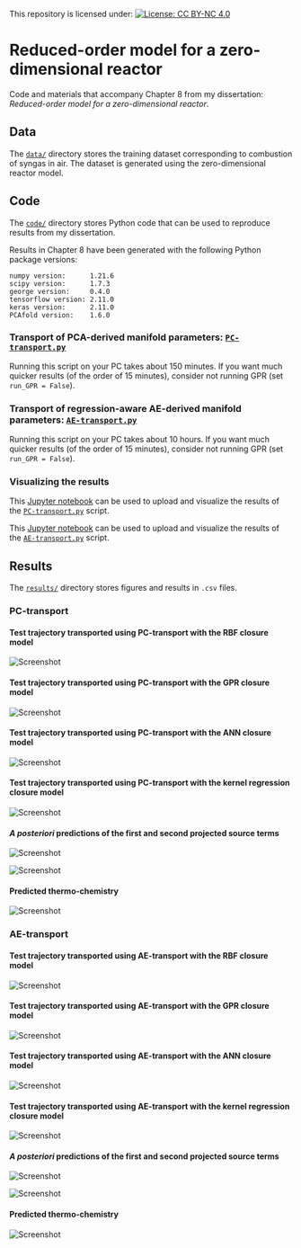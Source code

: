 This repository is licensed under: [![License: CC BY-NC 4.0](https://img.shields.io/badge/License-CC%20BY--NC%204.0-lightgrey.svg)](https://creativecommons.org/licenses/by-nc/4.0/)

# Reduced-order model for a zero-dimensional reactor

Code and materials that accompany Chapter 8 from my dissertation: *Reduced-order model for a zero-dimensional reactor*.

## Data

The [`data/`](data) directory stores the training dataset corresponding to combustion of syngas in air. The dataset is generated using the zero-dimensional reactor model.

## Code

The [`code/`](code) directory stores Python code that can be used to reproduce results from my dissertation.

Results in Chapter 8 have been generated with the following Python package versions:

```
numpy version:		1.21.6
scipy version:		1.7.3
george version:		0.4.0
tensorflow version:	2.11.0
keras version:		2.11.0
PCAfold version:	1.6.0
```

### Transport of PCA-derived manifold parameters: [`PC-transport.py`](code/PC-transport.py)

Running this script on your PC takes about 150 minutes. If you want much quicker results (of the order of 15 minutes), consider not running GPR (set `run_GPR = False`).

### Transport of regression-aware AE-derived manifold parameters: [`AE-transport.py`](code/AE-transport.py)

Running this script on your PC takes about 10 hours. If you want much quicker results (of the order of 15 minutes), consider not running GPR (set `run_GPR = False`).

### Visualizing the results

This [Jupyter notebook](code/PC-transport-results.ipynb) can be used to upload and visualize the results of the [`PC-transport.py`](code/PC-transport.py) script.

This [Jupyter notebook](code/AE-transport-results.ipynb) can be used to upload and visualize the results of the [`AE-transport.py`](code/AE-transport.py) script.

## Results

The [`results/`](results) directory stores figures and results in `.csv` files.

### PC-transport

#### Test trajectory transported using PC-transport with the RBF closure model

![Screenshot](results/PCA-pareto-RBF-transported-trajectory.png)

#### Test trajectory transported using PC-transport with the GPR closure model

![Screenshot](results/PCA-pareto-GPR-transported-trajectory.png)

#### Test trajectory transported using PC-transport with the ANN closure model

![Screenshot](results/PCA-pareto-ANN-transported-trajectory.png)

#### Test trajectory transported using PC-transport with the kernel regression closure model

![Screenshot](results/PCA-pareto-KReg-transported-trajectory.png)

#### *A posteriori* predictions of the first and second projected source terms

![Screenshot](results/PCA-pareto-a-posteriori-SZ1-prediction.png)

![Screenshot](results/PCA-pareto-a-posteriori-SZ2-prediction.png)

#### Predicted thermo-chemistry

![Screenshot](results/PCA-pareto-predicted-thermo-chemistry.png)

### AE-transport

#### Test trajectory transported using AE-transport with the RBF closure model

![Screenshot](results/best-AE-RBF-transported-trajectory.png)

#### Test trajectory transported using AE-transport with the GPR closure model

![Screenshot](results/best-AE-GPR-transported-trajectory.png)

#### Test trajectory transported using AE-transport with the ANN closure model

![Screenshot](results/best-AE-ANN-transported-trajectory.png)

#### Test trajectory transported using AE-transport with the kernel regression closure model

![Screenshot](results/best-AE-KReg-transported-trajectory.png)

#### *A posteriori* predictions of the first and second projected source terms

![Screenshot](results/best-AE-a-posteriori-SZ1-prediction.png)

![Screenshot](results/best-AE-a-posteriori-SZ2-prediction.png)

#### Predicted thermo-chemistry

![Screenshot](results/best-AE-predicted-thermo-chemistry.png)
